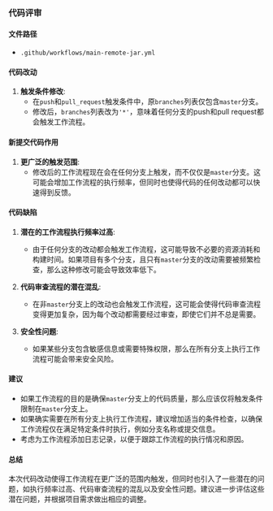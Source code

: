 ### 代码评审

#### 文件路径
- `.github/workflows/main-remote-jar.yml`

#### 代码改动
1. **触发条件修改**:
   - 在`push`和`pull_request`触发条件中，原`branches`列表仅包含`master`分支。
   - 修改后，`branches`列表改为`'*'`，意味着任何分支的push和pull request都会触发工作流程。

#### 新提交代码作用
1. **更广泛的触发范围**:
   - 修改后的工作流程现在会在任何分支上触发，而不仅仅是`master`分支。这可能会增加工作流程的执行频率，但同时也使得代码的任何改动都可以快速得到反馈。

#### 代码缺陷
1. **潜在的工作流程执行频率过高**:
   - 由于任何分支的改动都会触发工作流程，这可能导致不必要的资源消耗和构建时间。如果项目有多个分支，且只有`master`分支的改动需要被频繁检查，那么这种修改可能会导致效率低下。

2. **代码审查流程的潜在混乱**:
   - 在非`master`分支上的改动也会触发工作流程，这可能会使得代码审查流程变得更加复杂，因为每个改动都需要经过审查，即使它们并不总是需要。

3. **安全性问题**:
   - 如果某些分支包含敏感信息或需要特殊权限，那么在所有分支上执行工作流程可能会带来安全风险。

#### 建议
- 如果工作流程的目的是确保`master`分支上的代码质量，那么应该仅将触发条件限制在`master`分支上。
- 如果确实需要在所有分支上执行工作流程，建议增加适当的条件检查，以确保工作流程仅在满足特定条件时执行，例如分支名称或提交信息。
- 考虑为工作流程添加日志记录，以便于跟踪工作流程的执行情况和原因。

#### 总结
本次代码改动使得工作流程在更广泛的范围内触发，但同时也引入了一些潜在的问题，如执行频率过高、代码审查流程的混乱以及安全性问题。建议进一步评估这些潜在问题，并根据项目需求做出相应的调整。